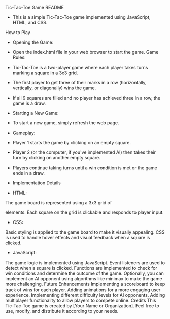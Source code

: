 Tic-Tac-Toe Game README

* This is a simple Tic-Tac-Toe game implemented using JavaScript, HTML, and CSS.

How to Play 
* Opening the Game:

* Open the index.html file in your web browser to start the game.
Game Rules:

* Tic-Tac-Toe is a two-player game where each player takes turns marking a square in a 3x3 grid.
* The first player to get three of their marks in a row (horizontally, vertically, or diagonally) wins the game.
* If all 9 squares are filled and no player has achieved three in a row, the game is a draw.

* Starting a New Game:

* To start a new game, simply refresh the web page.

* Gameplay:

* Player 1 starts the game by clicking on an empty square.
* Player 2 (or the computer, if you've implemented AI) then takes their turn by clicking on another empty square.
* Players continue taking turns until a win condition is met or the game ends in a draw.


* Implementation Details

* HTML:

The game board is represented using a 3x3 grid of <div> elements.
Each square on the grid is clickable and responds to player input.

* CSS:

Basic styling is applied to the game board to make it visually appealing.
CSS is used to handle hover effects and visual feedback when a square is clicked.

* JavaScript:

The game logic is implemented using JavaScript.
Event listeners are used to detect when a square is clicked.
Functions are implemented to check for win conditions and determine the outcome of the game.
Optionally, you can implement an AI opponent using algorithms like minimax to make the game more challenging.
Future Enhancements
Implementing a scoreboard to keep track of wins for each player.
Adding animations for a more engaging user experience.
Implementing different difficulty levels for AI opponents.
Adding multiplayer functionality to allow players to compete online.
Credits
This Tic-Tac-Toe game is created by [Your Name or Organization]. Feel free to use, modify, and distribute it according to your needs.